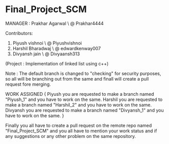 # Final_Project_SCM

MANAGER : Prakhar Agarwal    \\ @ Prakhar4444

Contributors:
  1. Piyush vishnoi  \\ @ Piyushvishnoi
  2. Harshil Bharadwaj \\ @ edwardkenway007
  3. Divyansh jain \\ @ Divyaansh313
  
(Project : Implementation of linked list using c++)

Note : The default branch is changed to "checking" for security purposes, so all will be branching out from the same and finall will create a pull request fore merging.

WORK ASSIGNED
{
Piyush you are requested to make a branch named "Piyush_1" and you have to work on the same.
Harshil you are requested to make a branch named "Harshil_2" and you have to work on the same.
Divyansh you are requested to make a branch named "Divyansh_1" and you have to work on the same.
}

Finally you all have to create a pull request on the remote repo named "Final_Project_SCM" and you all have to mention your work status and if any suggestions or any other problem on the same repository.
